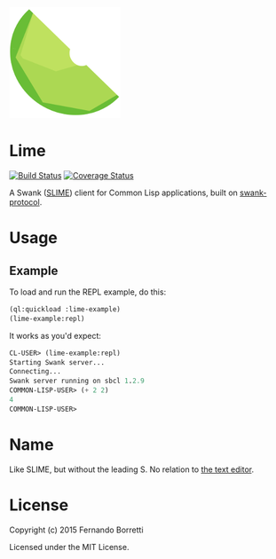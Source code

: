 ![logo](logo.png)

# Lime

[![Build Status](https://travis-ci.org/eudoxia0/lime.svg?branch=master)](https://travis-ci.org/eudoxia0/lime)
[![Coverage Status](https://coveralls.io/repos/eudoxia0/lime/badge.svg?branch=master)](https://coveralls.io/r/eudoxia0/lime?branch=master)

A Swank ([SLIME][slime]) client for Common Lisp applications, built on
[swank-protocol][swank-protocol].

# Usage

## Example

To load and run the REPL example, do this:

```lisp
(ql:quickload :lime-example)
(lime-example:repl)
```

It works as you'd expect:

```lisp
CL-USER> (lime-example:repl)
Starting Swank server...
Connecting...
Swank server running on sbcl 1.2.9
COMMON-LISP-USER> (+ 2 2)
4
COMMON-LISP-USER>
```

# Name

Like SLIME, but without the leading S. No relation to
[the text editor][lime-text].

[slime]: https://github.com/slime/slime
[swank-protocol]: https://github.com/eudoxia0/swank-protocol
[lime-text]: http://limetext.org/

# License

Copyright (c) 2015 Fernando Borretti

Licensed under the MIT License.

